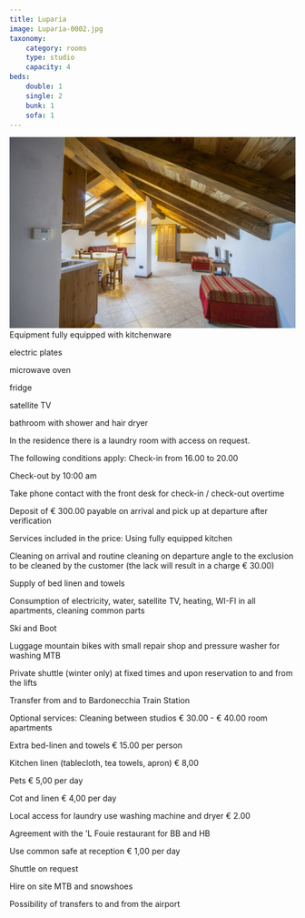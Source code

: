 ```yaml
---
title: Luparia
image: Luparia-0002.jpg
taxonomy:
    category: rooms
    type: studio
    capacity: 4
beds:
    double: 1
    single: 2
    bunk: 1
    sofa: 1
---
```

![Living Room](Luparia-0002.jpg)
Equipment
fully equipped with kitchenware

electric plates

microwave oven

fridge

satellite TV

bathroom with shower and hair dryer

In the residence there is a laundry room with access on request.

 
The following conditions apply:
Check-in from 16.00 to 20.00

Check-out by 10:00 am

Take phone contact with the front desk for check-in / check-out overtime

Deposit of € 300.00 payable on arrival and pick up at departure after verification

 

Services included in the price:
Using fully equipped kitchen

Cleaning on arrival and routine cleaning on departure angle to the exclusion to be cleaned by the customer (the lack will result in a charge € 30.00)

Supply of bed linen and towels

Consumption of electricity, water, satellite TV, heating, WI-FI in all apartments, cleaning common parts

Ski and Boot

Luggage mountain bikes with small repair shop and pressure washer for washing MTB

Private shuttle (winter only) at fixed times and upon reservation to and from the lifts

Transfer from and to Bardonecchia Train Station

 

Optional services:
Cleaning between studios € 30.00 - € 40.00 room apartments

Extra bed-linen and towels € 15.00 per person

Kitchen linen (tablecloth, tea towels, apron) € 8,00

Pets € 5,00 per day

Cot and linen € 4,00 per day

Local access for laundry use washing machine and dryer € 2.00

Agreement with the 'L Fouie restaurant for BB and HB

Use common safe at reception € 1,00 per day

Shuttle on request

Hire on site MTB and snowshoes

Possibility of transfers to and from the airport

